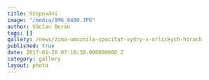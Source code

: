 ```yaml
---
title: Stopování
image: "/media/IMG_0400.JPG"
author: Václav Beran
tags: []
gallery: /news/zima-umoznila-spocitat-vydry-v-orlickych-horach
published: true
date: 2017-01-26 07:10:38.000000000 Z
category: gallery
layout: photo
---
```

